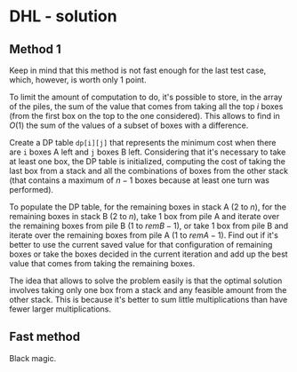 # DHL - solution

## Method 1

Keep in mind that this method is not fast enough for the last test case, which, however, is worth only 1 point.

To limit the amount of computation to do, it's possible to store, in the array of the piles, the sum of the value that comes from taking all the top $i$ boxes (from the first box on the top to the one considered). This allows to find in $O(1)$ the sum of the values of a subset of boxes with a difference.

Create a DP table `dp[i][j]` that represents the minimum cost when there are `i` boxes A left and `j` boxes B left. Considering that it's necessary to take at least one box, the DP table is initialized, computing the cost of taking the last box from a stack and all the combinations of boxes from the other stack (that contains a maximum of $n-1$ boxes because at least one turn was performed).

To populate the DP table, for the remaining boxes in stack A ($2$ to $n$), for the remaining boxes in stack B ($2$ to $n$), take 1 box from pile A and iterate over the remaining boxes from pile B ($1$ to $remB-1$), or take 1 box from pile B and iterate over the remaining boxes from pile A ($1$ to $remA-1$). Find out if it's better to use the current saved value for that configuration of remaining boxes or take the boxes decided in the current iteration and add up the best value that comes from taking the remaining boxes.

The idea that allows to solve the problem easily is that the optimal solution involves taking only one box from a stack and any feasible amount from the other stack. This is because it's better to sum little multiplications than have fewer larger multiplications.

## Fast method

Black magic.
